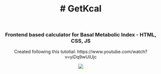 <h1 align="center">
    # GetKcal <br><br>
</h1>

<h3 align="center">
  Frontend based calculator for Basal Metabolic Index - HTML, CSS, JS
</h3>
<p align="center">
Created following this tutotial: https://www.youtube.com/watch?v=yiDq9wUiUjc
</p>
<p align="center">
<img src="https://i.imgur.com/s2DM6BN.png">
</p>
